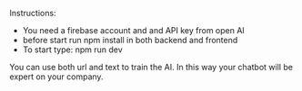 Instructions:

* You need a firebase account and and API key from open AI
* before start run npm install in both backend and frontend
* To start type: npm run dev

You can use both url and text to train the AI.
In this way your chatbot will be expert on your company.
  
